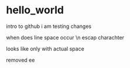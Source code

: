 # hello_world
intro to github
i am testing changes 

when does line space occur \n
escap charachter 

looks like only with actual space 

removed ee
